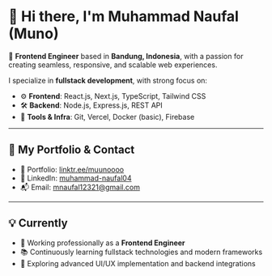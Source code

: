# 👋 Hi there, I'm Muhammad Naufal (Muno)

🎯 **Frontend Engineer** based in **Bandung, Indonesia**, with a passion for creating seamless, responsive, and scalable web experiences.

I specialize in **fullstack development**, with strong focus on:

- ⚙️ **Frontend**: React.js, Next.js, TypeScript, Tailwind CSS
- 🛠️ **Backend**: Node.js, Express.js, REST API
- 🧱 **Tools & Infra**: Git, Vercel, Docker (basic), Firebase

---

## 🔗 My Portfolio & Contact

- 📁 Portfolio: [linktr.ee/muunoooo](https://linktr.ee/muunoooo)
- 💼 LinkedIn: [muhammad-naufal04](https://www.linkedin.com/in/muhammad-naufal04/)
- 📬 Email: [mnaufal12321@gmail.com](mailto:mnaufal12321@gmail.com)

---

## 💡 Currently

- 🚀 Working professionally as a **Frontend Engineer**
- 📚 Continuously learning fullstack technologies and modern frameworks
- 🌱 Exploring advanced UI/UX implementation and backend integrations
